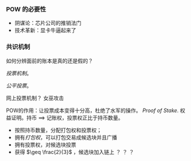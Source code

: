 ### POW 的必要性

- 阴谋论：芯片公司的推销法门
- 技术革新：显卡牛逼起来了

### 共识机制

如何分辨面前的账本是真的还是假的？

*投票机制*。

*公平投票*。

网上投票机制？
女巫攻击

POW的作用：让投票成本变得十分高，杜绝了水军的操作。
*Proof of Stake*. 权益证明。持币 $\implies$ 记账权，投票权正比于持币数量。
- 按照持币数量，分配打包权和投票权；
- 拥有*打包权*，可以打包交易成候选块并且广播
- 拥有投票权，对候选块投票
- 获得 $\geq \frac{2}{3}$ ，候选块加入链上
？
？
？

